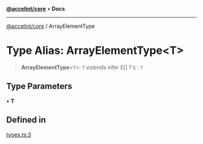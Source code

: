 [**@accelint/core**](../README.md) • **Docs**

***

[@accelint/core](../README.md) / ArrayElementType

# Type Alias: ArrayElementType\<T\>

> **ArrayElementType**\<`T`\>: `T` *extends* infer E[] ? `E` : `T`

## Type Parameters

• **T**

## Defined in

[types.ts:3](https://github.com/gohypergiant/standard-toolkit/blob/258694cea8ed8bbd956b3cf5da47c2c9debcf127/packages/core/src/types.ts#L3)
